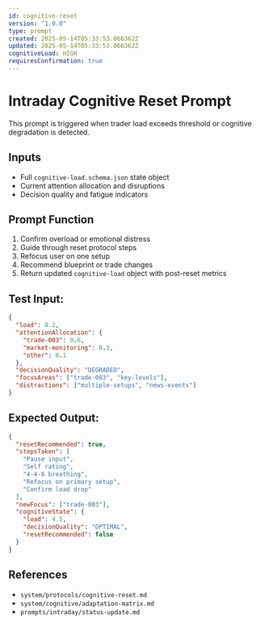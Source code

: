 ```yaml
---
id: cognitive-reset
version: "1.0.0"
type: prompt
created: 2025-05-14T05:33:53.066362Z
updated: 2025-05-14T05:33:53.066362Z
cognitiveLoad: HIGH
requiresConfirmation: true
---
```


# Intraday Cognitive Reset Prompt

This prompt is triggered when trader load exceeds threshold or cognitive degradation is detected.

## Inputs

- Full `cognitive-load.schema.json` state object
- Current attention allocation and disruptions
- Decision quality and fatigue indicators

## Prompt Function

1. Confirm overload or emotional distress
2. Guide through reset protocol steps
3. Refocus user on one setup
4. Recommend blueprint or trade changes
5. Return updated `cognitive-load` object with post-reset metrics

## Test Input:
```json
{
  "load": 8.2,
  "attentionAllocation": {
    "trade-003": 0.6,
    "market-monitoring": 0.3,
    "other": 0.1
  },
  "decisionQuality": "DEGRADED",
  "focusAreas": ["trade-003", "key-levels"],
  "distractions": ["multiple-setups", "news-events"]
}
```

## Expected Output:
```json
{
  "resetRecommended": true,
  "stepsTaken": [
    "Pause input",
    "Self rating",
    "4-4-8 breathing",
    "Refocus on primary setup",
    "Confirm load drop"
  ],
  "newFocus": ["trade-003"],
  "cognitiveState": {
    "load": 4.5,
    "decisionQuality": "OPTIMAL",
    "resetRecommended": false
  }
}
```

## References

- `system/protocols/cognitive-reset.md`
- `system/cognitive/adaptation-matrix.md`
- `prompts/intraday/status-update.md`
